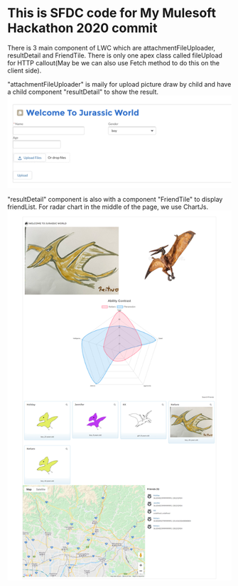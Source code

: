 # This is SFDC code for My Mulesoft Hackathon 2020 commit

There is 3 main component of LWC which are attachmentFileUploader, resultDetail and FriendTile.
There is only one apex class called fileUpload for HTTP callout(May be we can also use Fetch method to do this on the client side).

"attachmentFileUploader" is maily for upload picture draw by child and have a child component "resultDetail" to show the result.
![](images/fileUpload.jpeg)

"resultDetail" component is also with a component "FriendTile" to display friendList.
For radar chart in the middle of the page, we use ChartJs.
![](/images/9D0C5007-1264-4CDF-A7D9-54D5BD4F4469.png)

